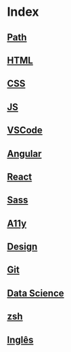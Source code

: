 # Index

## [Path](path.md)

## [HTML](html.md)

## [CSS](css.md)

## [JS](js.md)

## [VSCode](vscode.md)

## [Angular](angular.md)

## [React](react.md)

## [Sass](sass.md)

## [A11y](a11y.md)

## [Design](design.md)

## [Git](git.md)

## [Data Science](data-science.md)

## [zsh](zsh.md)

## [Inglês](inglês.md)
